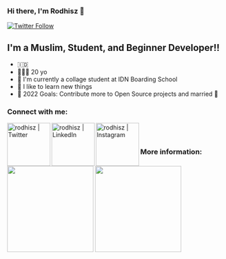 ### Hi there, I'm Rodhisz 👋

[![Twitter Follow](https://img.shields.io/twitter/follow/rodhisz?color=1DA1F2&logo=twitter&style=for-the-badge)](https://twitter.com/intent/follow?original_referer=https%3A%2F%2Fgithub.com%2FcodeSTACKr&screen_name=rodhisz)

## I'm a Muslim, Student, and Beginner Developer!!

- 🇮🇩 
- 👨🏻‍💻 20 yo
- 🏢 I'm currently a collage student at IDN Boarding School 
- 🌱 I like to learn new things
- 🥅 2022 Goals: Contribute more to Open Source projects and married 🤣

### Connect with me:

[<img align="left" alt="rodhisz | Twitter" width="100px" src="https://img.shields.io/badge/Twitter-1DA1F2?style=for-the-badge&logo=twitter&logoColor=white"/>](https://twitter.com/intent/follow?original_referer=https%3A%2F%2Fgithub.com%2FcodeSTACKr&screen_name=rodhisz)
[<img align="left" alt="rodhisz | LinkedIn" width="100px" src="https://img.shields.io/badge/LinkedIn-0077B5?style=for-the-badge&logo=linkedin&logoColor=white"/>](https://www.linkedin.com/in/rodhi-shafia-zaidan-924042181)
[<img align="left" alt="rodhisz | Instagram" width="100px" src="https://img.shields.io/badge/Instagram-E4405F?style=for-the-badge&logo=instagram&logoColor=white" />](https://instagram.com/bananaavv?utm_medium=copy_link)

<br>
<br>

### More information:

<img width="200px" src="https://github-readme-stats.vercel.app/api?username=rodhisz"/>
<img width="200px" src="https://github-readme-stats.vercel.app/api/top-langs/?username=rodhisz"/>